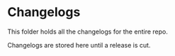 # Changelogs

This folder holds all the changelogs for the entire repo.

Changelogs are stored here until a release is cut.
